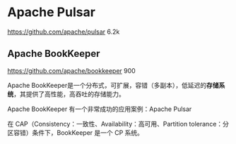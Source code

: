 # Apache Pulsar
https://github.com/apache/pulsar 6.2k

## Apache BookKeeper
https://github.com/apache/bookkeeper 900

Apache BookKeeper是一个分布式，可扩展，容错（多副本），低延迟的**存储系统**，其提供了高性能，高吞吐的存储能力。

Apache BookKeeper 有一个非常成功的应用案例：Apache Pulsar

在 CAP（Consistency：一致性、Availability：高可用、Partition tolerance：分区容错）条件下，BookKeeper 是一个 CP 系统。
